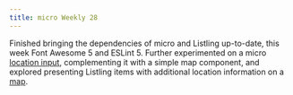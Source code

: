 ```yaml
---
title: micro Weekly 28
---
```


Finished bringing the dependencies of micro and Listling up-to-date, this week Font Awesome 5 and
ESLint 5. Further experimented on a micro
[location input](https://github.com/noyainrain/micro/issues/28), complementing it with a simple map
component, and explored presenting Listling items with additional location information on a
[map](https://github.com/noyainrain/listling/issues/28).
